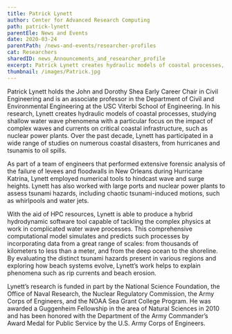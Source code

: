 ```yaml
---
title: Patrick Lynett
author: Center for Advanced Research Computing
path: patrick-lynett
parentEle: News and Events
date: 2020-03-24
parentPath: /news-and-events/researcher-profiles
cat: Researchers
sharedID: news_Announcements_and_researcher_profile
excerpt: Patrick Lynett creates hydraulic models of coastal processes, studying the impact of complex waves and currents on critical coastal infrastructure.
thumbnail: /images/Patrick.jpg
---
```


Patrick Lynett holds the John and Dorothy Shea Early Career Chair in Civil Engineering and is an associate professor in the Department of Civil and Environmental Engineering at the USC Viterbi School of Engineering. In his research, Lynett creates hydraulic models of coastal processes, studying shallow water wave phenomena with a particular focus on the impact of complex waves and currents on critical coastal infrastructure, such as nuclear power plants. Over the past decade, Lynett has participated in a wide range of studies on numerous coastal disasters, from hurricanes and tsunamis to oil spills.

As part of a team of engineers that performed extensive forensic analysis of the failure of levees and floodwalls in New Orleans during Hurricane Katrina, Lynett employed  numerical tools to hindcast wave and surge heights. Lynett has also worked with large ports and nuclear power plants to assess tsunami hazards, including chaotic tsunami-induced motions, such as whirlpools and water jets.

With the aid of HPC resources, Lynett is able to produce a hybrid hydrodynamic software tool capable of tackling the complex physics at work in complicated water wave processes. This comprehensive computational model simulates and predicts such processes by incorporating data from a great range of scales: from thousands of kilometers to less than a meter, and from the deep ocean to the shoreline. By evaluating the distinct tsunami hazards present in various regions and exploring how beach systems evolve, Lynett’s work helps to explain phenomena such as rip currents and beach erosion.

Lynett’s research is funded in part by the National Science Foundation, the Office of Naval Research, the Nuclear Regulatory Commission, the Army Corps of Engineers, and the NOAA Sea Grant College Program. He was awarded a Guggenheim Fellowship in the area of Natural Sciences in 2010 and has been honored with the Department of the Army Commander’s Award Medal for Public Service by the U.S. Army Corps of Engineers.
